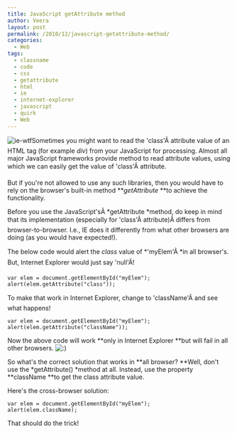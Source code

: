 ```yaml
---
title: JavaScript getAttribute method
author: Veera
layout: post
permalink: /2010/12/javascript-getattribute-method/
categories:
  - Web
tags:
  - classname
  - code
  - css
  - getattribute
  - html
  - ie
  - internet-explorer
  - javascript
  - quirk
  - Web
---
```


![ie-wtf][1]Sometimes you might want to read the 'class'Â attribute value of an HTML tag (for example *div*) from your JavaScript for processing. Almost all major JavaScript frameworks provide method to read attribute values, using which we can easily get the value of 'class'Â attribute.

 [1]: http://veerasundar.com/img/2010/12/ie-wtf.jpg "ie-wtf"

But if you're not allowed to use any such libraries, then you would have to rely on the browser's built-in method ***getAttribute* **to achieve the functionality.

Before you use the JavaScript'sÂ *getAttribute *method, do keep in mind that its implementation (especially for 'class'Â attribute)Â differs from browser-to-browser. I.e., IE does it differently from what other browsers are doing (as you would have expected!).

The below code would alert the *class* value of *'myElem'Â *in all browser's. But, Internet Explorer would just say 'null'Â!

    var elem = document.getElementById("myElem");
    alert(elem.getAttribute("class"));

To make that work in Internet Explorer, change to 'className'Â and see what happens!

    var elem = document.getElementById("myElem");
    alert(elem.getAttribute("className"));

Now the above code will work **only in Internet Explorer **but will fail in all other browsers. ![:)][2] 

 [2]: http://veerasundar.com/blog/wp-includes/images/smilies/icon_smile.gif

So what's the correct solution that works in **all browser? **Well, don't use the *getAttribute() *method at all. Instead, use the property **className **to get the class attribute value.

Here's the cross-browser solution:

    var elem = document.getElementById("myElem");
    alert(elem.className);

That should do the trick!